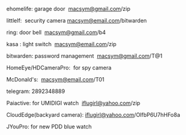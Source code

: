 ehomelife: garage door  macsym@gmail.com/zip

littlelf:  security camera macsym@email.com/bitwarden

ring: door bell  macsym@gmail.com/b4

kasa : light switch  macsym@email.com/zip

bitwarden: password management  macsym@gmail.com/T@1

HomeEye/HDCameraPro:  for spy camera

McDonald's:  macsym@email.com/T01

telegram: 2892348889

Paiactive: for UMIDIGI watch  iflugirl@yahoo.com/zip

CloudEdge(backyard camera): iflugirl@yahoo.com/OlfbP6U7hHFo8a

JYouPro:  for new PDD blue watch


